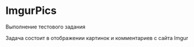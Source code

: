 # ImgurPics
Выполнение тестового задания

Задача состоит в отображении картинок и комментариев с сайта Imgur
